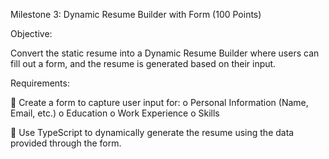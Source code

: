 Milestone 3: Dynamic Resume Builder with Form (100 Points) 

Objective:

Convert the static resume into a Dynamic Resume Builder where users can fill out a form, and the 
resume is generated based on their input.

Requirements: 

 Create a form to capture user input for: 
o Personal Information (Name, Email, etc.) 
o Education 
o Work Experience 
o Skills 

 Use TypeScript to dynamically generate the resume using the data provided through the 
form. 
